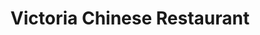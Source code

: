 ---
title: "Victoria Chinese Restaurant"
address: "4 Main Street, Clondalkin, Co. Dublin"
tel: "+353 (0)14 57 2389"
county: "Dublin"
category: "Asian Restaurants"
type: "Content"
lat: "53.28791427612305"
lng: "-6.360154151916504"
---